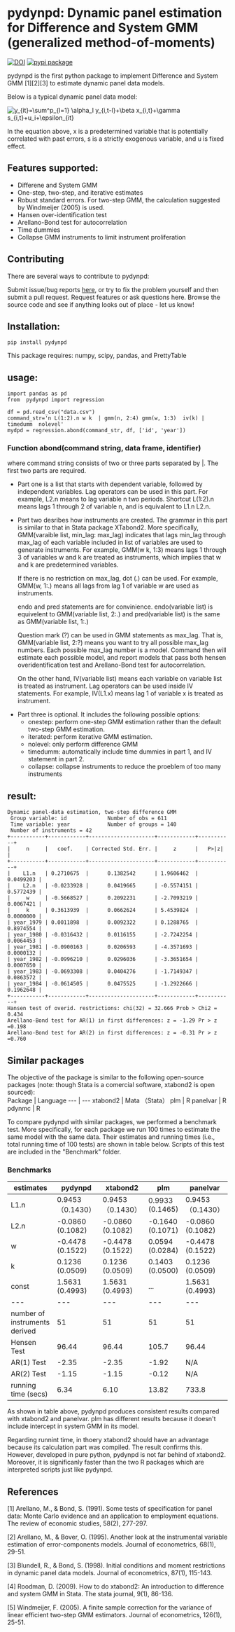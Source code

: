 # pydynpd: Dynamic panel estimation for Difference and System GMM (generalized method-of-moments)
[![DOI](https://zenodo.org/badge/466146436.svg)](https://zenodo.org/badge/latestdoi/466146436)
[![pypi package](https://img.shields.io/pypi/v/pydynpd?style=plastic)](https://pypi.org/project/pydynpd/)

pydynpd is the first python package to implement Difference and System GMM [1][2][3] to estimate dynamic panel data models.

Below is a typical dynamic panel data model:

![y_{it}=\sum^p_{l=1} \alpha_l y_{i,t-l}+\beta x_{i,t}+\gamma s_{i,t}+u_i+\epsilon_{it}](https://latex.codecogs.com/svg.image?y_{it}=\sum^p_{l=1}&space;\alpha_l&space;y_{i,t-l}&plus;\beta&space;x_{i,t}&plus;\gamma&space;s_{i,t}&plus;u_i&plus;\epsilon_{it})
 
In the equation above, x is a predetermined variable that is potentially correlated with past errors, s is a strictly exogenous variable, and u is fixed effect.

## Features supported:
* Differene and System GMM
* One-step, two-step, and iterative estimates
* Robust standard errors. For two-step GMM, the calculation suggested by Windmeijer (2005) is used.
* Hansen over-identification test
* Arellano-Bond test for autocorrelation
* Time dummies
* Collapse GMM instruments to limit instrument proliferation

## Contributing
There are several ways to contribute to pydynpd:

Submit issue/bug reports [here](https://github.com/dazhwu/pydynpd/issues/), or try to fix the problem yourself and then submit a pull request.
Request features or ask questions here.
Browse the source code and see if anything looks out of place - let us know!
## Installation:
``` 
pip install pydynpd
``` 
This package requires: numpy, scipy, pandas, and PrettyTable
## usage:
``` 
import pandas as pd
from  pydynpd import regression

df = pd.read_csv("data.csv")
command_str='n L(1:2).n w k  | gmm(n, 2:4) gmm(w, 1:3)  iv(k) | timedumm  nolevel'
mydpd = regression.abond(command_str, df, ['id', 'year'])
``` 
### Function abond(command string, data frame, identifier)
where command string consists of two or three parts separated by |. The first two parts are required. <br>
* Part one is a list that starts with dependent variable, followed by independent variables. Lag operators can be used in this part. For example, L2.n means to lag variable n two periods. Shortcut L(1:2).n means lags 1 through 2 of variable n, and is equivalent to  L1.n L2.n.<br> 
* <p>Part two desribes how instruments are created. The grammar in this part is similar to that in Stata package XTabond2. More specifically, GMM(varaible list, min_lag: max_lag) indicates that lags min_lag through max_lag of each variable included in list of variables are used to generate instruments. For example, GMM(w k, 1:3) means lags 1 through 3 of variables w and k are treated as instruments, which implies that w and k are predetermined variables. </p>
  <p>If there is no restriction on max_lag, dot (.) can be used. For example, GMM(w, 1:.) means all lags from lag 1 of variable w are used as instruments.</P>
  <p>endo and pred statements are for convinience. endo(variable list) is equivelent to GMM(variable list, 2:.) and pred(variable list) is the same as GMM(variable list, 1:.)</P>
  <p>Question mark (?) can be used in GMM statements as max_lag. That is, GMM(variable list, 2:?) means you want to try all possible max_lag numbers. Each possible max_lag number is a model. Command then will estimate each possible model, and report models that pass both hensen overidentification test and Arellano-Bond test for autocorrelation.</P>
  <p>On the other hand, IV(variable list) means each variable on variable list is treated as instrument. Lag operators can be used inside IV statements. For example, IV(L1.x) means lag 1 of variable x is treated as instrument. </p>
* Part three is optional. It includes the following possible options: 
  * onestep: perform one-step GMM estimation rather than the default two-step GMM estimation.
  * iterated: perform iterative GMM estimation.
  * nolevel: only perform difference GMM
  * timedumm: automatically include time dummies in part 1, and IV statement in part 2.
  * collapse: collapse instruments to reduce the proeblem of too many instruments



## result:
``` 
Dynamic panel-data estimation, two-step difference GMM
 Group variable: id             Number of obs = 611    
 Time variable: year            Number of groups = 140 
 Number of instruments = 42                            
+-----------+------------+---------------------+------------+-----------+
|     n     |   coef.    | Corrected Std. Err. |     z      |   P>|z|   |
+-----------+------------+---------------------+------------+-----------+
|    L1.n   | 0.2710675  |      0.1382542      | 1.9606462  | 0.0499203 |
|    L2.n   | -0.0233928 |      0.0419665      | -0.5574151 | 0.5772439 |
|     w     | -0.5668527 |      0.2092231      | -2.7093219 | 0.0067421 |
|     k     | 0.3613939  |      0.0662624      | 5.4539824  | 0.0000000 |
| year_1979 | 0.0011898  |      0.0092322      | 0.1288765  | 0.8974554 |
| year_1980 | -0.0316432 |      0.0116155      | -2.7242254 | 0.0064453 |
| year_1981 | -0.0900163 |      0.0206593      | -4.3571693 | 0.0000132 |
| year_1982 | -0.0996210 |      0.0296036      | -3.3651654 | 0.0007650 |
| year_1983 | -0.0693308 |      0.0404276      | -1.7149347 | 0.0863572 |
| year_1984 | -0.0614505 |      0.0475525      | -1.2922666 | 0.1962648 |
+-----------+------------+---------------------+------------+-----------+
Hansen test of overid. restrictions: chi(32) = 32.666 Prob > Chi2 = 0.434
Arellano-Bond test for AR(1) in first differences: z = -1.29 Pr > z =0.198
Arellano-Bond test for AR(2) in first differences: z = -0.31 Pr > z =0.760
``` 
## Similar packages
The objective of the package is similar to the following open-source packages (note: though Stata is a comercial software, xtabond2 is open sourced): <br>
Package | Language
--- | --- 
xtabond2 | Mata （Stata）
plm | R
panelvar | R
pdynmc | R

To compare pydynpd with similar packages, we performed a benchmark test. More specifically, for each package we run 100 times to estimate the same model with the same data. Their estimates and running times (i.e., total running time of 100 tests) are shown in table below. Scripts of this test are included in the "Benchmark" folder. 
### Benchmarks

estimates   | pydynpd | xtabond2 | plm | panelvar 
--- | --- | --- | --- | --- 
L1.n | 0.9453（0.1430）|0.9453（0.1430）| 0.9933 (0.1465)|0.9453（0.1430）
L2.n | -0.0860 (0.1082) |-0.0860 (0.1082)| -0.1640 (0.1071) |-0.0860 (0.1082)
w | -0.4478 (0.1522) | -0.4478 (0.1522)| 0.0594 (0.0284)|-0.4478 (0.1522)
k | 0.1236 (0.0509) |0.1236 (0.0509)|0.1403 (0.0500)|0.1236 (0.0509)|
const | 1.5631 (0.4993) |1.5631 (0.4993)| ... |1.5631 (0.4993)|
--- | --- | --- | --- | --- | --- 
number of instruments derived|51|51|51|51
Hensen Test|96.44|96.44|105.7|96.44
AR(1) Test|-2.35|-2.35|-1.92|N/A
AR(2) Test|-1.15|-1.15|-0.12|N/A
running time (secs) | 6.34 | 6.10  | 13.82 |733.8 

As shown in table above, pydynpd produces consistent results compared with xtabond2 and panelvar. plm has different results because it doesn't include intercept in system GMM in its model.

Regarding runnint time, in thoery xtabond2 should have an advantage because its calculation part was compiled. The result confirms this. However, developed in pure python, pydynpd is not far behind of xtabond2. Moreover, it is significanly faster than the two R packages which are interpreted scripts just like pydynpd.

## References
<a id="1">[1]</a> 
Arellano, M., & Bond, S. (1991). Some tests of specification for panel data: Monte Carlo evidence and an application to employment equations. The review of economic studies, 58(2), 277-297.

<a id="2">[2]</a> 
Arellano, M., & Bover, O. (1995). Another look at the instrumental variable estimation of error-components models. Journal of econometrics, 68(1), 29-51.

<a id="3">[3]</a> 
Blundell, R., & Bond, S. (1998). Initial conditions and moment restrictions in dynamic panel data models. Journal of econometrics, 87(1), 115-143.

<a id="4">[4]</a>
Roodman, D. (2009). How to do xtabond2: An introduction to difference and system GMM in Stata. The stata journal, 9(1), 86-136.

<a id="5">[5]</a> 
Windmeijer, F. (2005). A finite sample correction for the variance of linear efficient two-step GMM estimators. Journal of econometrics, 126(1), 25-51.
